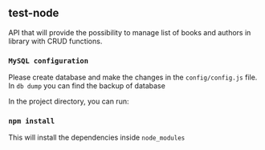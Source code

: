 ## test-node
API that will provide the possibility to manage list of books and authors in library with CRUD functions.

### `MySQL configuration`
Please create database and make the changes in the `config/config.js` file.
In `db dump` you can find the backup of database
 
In the project directory, you can run:

### `npm install`

This will install the dependencies inside `node_modules`

